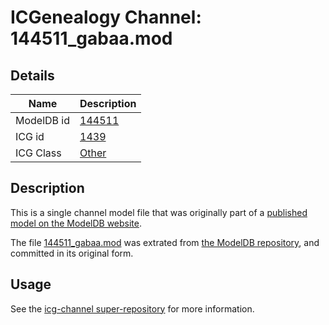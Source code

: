 # ICGenealogy Channel: 144511\_gabaa.mod

## Details

Name | Description
---- | -----------
ModelDB id | [144511](http://senselab.med.yale.edu/ModelDB/ShowModel.cshtml?model=144511)
ICG id | [1439](http://icg.neurotheory.ox.ac.uk/channels/other/1439)
ICG Class | [Other](http://icg.neurotheory.ox.ac.uk/channels/other)

## Description

This is a single channel model file that was originally part of a [published model on the ModelDB website](http://senselab.med.yale.edu/mModelDB/ShowModel.cshtml?model=144511).

The file [144511\_gabaa.mod](144511_gabaa.mod) was extrated from [the ModelDB repository](http://senselab.med.yale.edu/ModelDB/ShowModel.cshtml?model=144511), and committed in its original form.

## Usage

See the [icg-channel super-repository](https://github.com/icgenealogy/icg-channels) for more information.